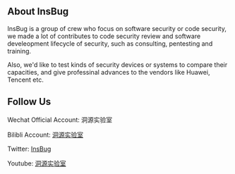 ## About InsBug

InsBug is a group of crew who focus on software security or code security, we made a lot of contributes to code security review and software develeopment lifecycle of security, such as consulting, pentesting and training.

Also, we'd like to test kinds of security devices or systems to compare their capacities, and give professinal advances to the vendors like Huawei, Tencent etc.

## Follow Us

Wechat Official Account: 洞源实验室

Bilibli Account: [洞源实验室](https://space.bilibili.com/3493286083824089)

Twitter: [InsBug](https://x.com/ins_bug)

Youtube: [洞源实验室](https://www.youtube.com/@InsBug)
